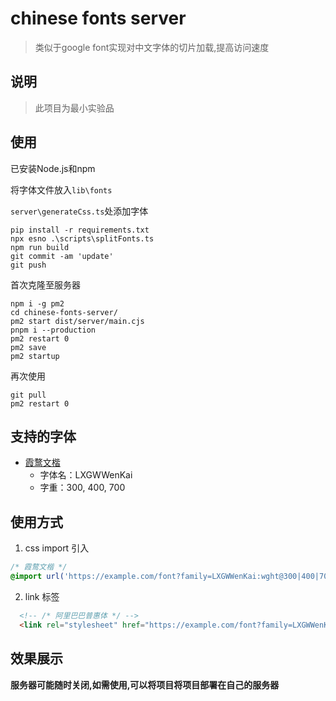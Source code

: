 # chinese fonts server

> 类似于google font实现对中文字体的切片加载,提高访问速度

## 说明

> 此项目为最小实验品

## 使用

已安装Node.js和npm

将字体文件放入`lib\fonts`

`server\generateCss.ts`处添加字体

```shell
pip install -r requirements.txt
npx esno .\scripts\splitFonts.ts
npm run build
git commit -am 'update'
git push
```

首次克隆至服务器

```shell
npm i -g pm2
cd chinese-fonts-server/
pm2 start dist/server/main.cjs
pnpm i --production
pm2 restart 0
pm2 save
pm2 startup
```

再次使用

```shell
git pull
pm2 restart 0
```

## 支持的字体
- [霞鹜文楷](https://github.com/lxgw/LxgwWenKai/tree/main)
  - 字体名：LXGWWenKai
  - 字重：300, 400, 700
  
## 使用方式
1. css import 引入

```css
/* 霞鹜文楷 */
@import url('https://example.com/font?family=LXGWWenKai:wght@300|400|700');
```
2. link 标签

```html
  <!-- /* 阿里巴巴普惠体 */ -->
  <link rel="stylesheet" href="https://example.com/font?family=LXGWWenKai:wght@300|400|700"></link>
```
## 效果展示

**服务器可能随时关闭,如需使用,可以将项目将项目部署在自己的服务器**
